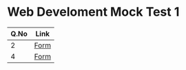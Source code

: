 # Web Develoment Mock Test 1

| Q.No | Link                                                                                       |
| ---- | ------------------------------------------------------------------------------------------ |
| 2    | [Form](https://super-lollipop-eef468.netlify.app/Web_Development_MockTest_1/form/)         |
| 4    | [Form](https://super-lollipop-eef468.netlify.app/Web_Development_MockTest_1/landing_page/) |
